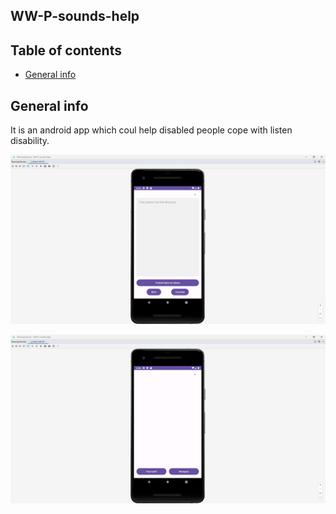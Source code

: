 ## WW-P-sounds-help

## Table of contents
* [General info](#general-info)

## General info
It is an android app which coul help disabled people cope with listen disability.

![image alt](https://github.com/PiotrIT2015/WW-P-sounds-help/blob/master/screenshot1.jpg?raw=true)

![image alt](https://github.com/PiotrIT2015/WW-P-sounds-help/blob/master/screenshot2.jpg?raw=true)